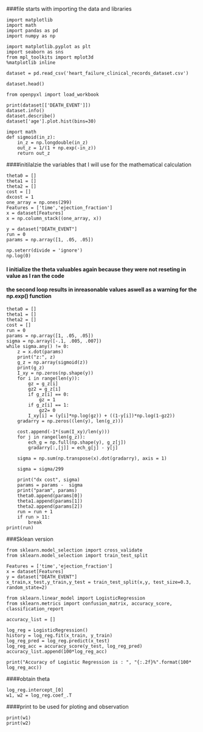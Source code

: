 ###file starts with importing the data and libraries
```
import matplotlib
import math
import pandas as pd
import numpy as np
```
```
import matplotlib.pyplot as plt
import seaborn as sns 
from mpl_toolkits import mplot3d
%matplotlib inline
```
```
dataset = pd.read_csv('heart_failure_clinical_records_dataset.csv')

dataset.head()
```
```
from openpyxl import load_workbook

print(dataset[['DEATH_EVENT']])
dataset.info()
dataset.describe()
dataset['age'].plot.hist(bins=30)
```

```
import math
def sigmoid(in_z):
    in_z = np.longdouble(in_z)
    out_z = 1/(1 + np.exp(-in_z))
    return out_z
```
####initilalzie the variables that I will use for the mathematical calculation 
```
theta0 = []
theta1 = []
theta2 = []
cost = []
dxcost = 1
one_array = np.ones(299)
Features = ['time','ejection_fraction']
x = dataset[Features]
x = np.column_stack((one_array, x))

y = dataset["DEATH_EVENT"]
run = 0
params = np.array([1, .05, .05])

np.seterr(divide = 'ignore') 
np.log(0)
```
#### I initialize the theta valuables again because they were not reseting in value as I ran the code
#### the second loop results in inreasonable values aswell as a warning for the np.exp() function
```
theta0 = []
theta1 = []
theta2 = []
cost = []
run = 0
params = np.array([1, .05, .05])
sigma = np.array([-.1, .005, .007])
while sigma.any() != 0:
    z = x.dot(params)
    print("z:", z)
    g_z = np.array(sigmoid(z))
    print(g_z)
    I_xy = np.zeros(np.shape(y))
    for i in range(len(y)):
        gz = g_z[i]
        gz2 = g_z[i]
        if g_z[i] == 0:
            gz = 1
        if g_z[i] == 1:
            gz2= 0
        I_xy[i] = (y[i]*np.log(gz)) + ((1-y[i])*np.log(1-gz2))
    gradarry = np.zeros((len(y), len(g_z)))
    
    cost.append(-1*(sum(I_xy)/len(y))) 
    for j in range(len(g_z)):
        ech_g = np.full(np.shape(y), g_z[j])
        gradarry[:,[j]] = ech_g[j] - y[j]
    
    sigma = np.sum(np.transpose(x).dot(gradarry), axis = 1)
    
    sigma = sigma/299
    
    print("dx cost", sigma)
    params = params -  sigma
    print("param", params)
    theta0.append(params[0]) 
    theta1.append(params[1]) 
    theta2.append(params[2]) 
    run = run + 1
    if run > 11:
        break
print(run)
```


###Sklean version
```
from sklearn.model_selection import cross_validate
from sklearn.model_selection import train_test_split
```
```
Features = ['time','ejection_fraction']
x = dataset[Features]
y = dataset["DEATH_EVENT"]
x_train,x_test,y_train,y_test = train_test_split(x,y, test_size=0.3, random_state=2)
```
```
from sklearn.linear_model import LogisticRegression
from sklearn.metrics import confusion_matrix, accuracy_score, classification_report
```
```
accuracy_list = []

log_reg = LogisticRegression()
history = log_reg.fit(x_train, y_train)
log_reg_pred = log_reg.predict(x_test)
log_reg_acc = accuracy_score(y_test, log_reg_pred)
accuracy_list.append(100*log_reg_acc)
```
```
print("Accuracy of Logistic Regression is : ", "{:.2f}%".format(100* log_reg_acc))
```
####obtain theta
```
log_reg.intercept_[0]
w1, w2 = log_reg.coef_.T
```
####print to be used for ploting and observation 
```
print(w1)
print(w2)
```
